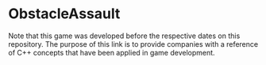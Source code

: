 # ObstacleAssault
Note that this game was developed before the respective dates on this repository. The purpose of this link is to provide companies with a reference of C++ concepts that have been applied in game development. 
